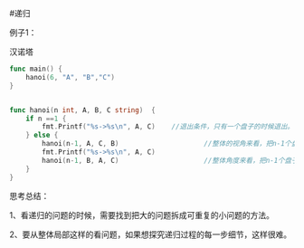 #递归

例子1：

汉诺塔

```go
func main() {
	hanoi(6, "A", "B","C")
}


func hanoi(n int, A, B, C string)  {
	if n ==1 {
		fmt.Printf("%s->%s\n", A, C)	//退出条件，只有一个盘子的时候退出。
	} else {
		hanoi(n-1, A, C, B)						//整体的视角来看，把n-1个盘子通过C移动到B
		fmt.Printf("%s->%s\n", A, C)
		hanoi(n-1, B, A, C)						//整体角度来看，把n-1个盘子通过A移动到C.
	}
}
```

思考总结：

1、看递归的问题的时候，需要找到把大的问题拆成可重复的小问题的方法。

2、要从整体局部这样的看问题，如果想探究递归过程的每一步细节，这样很难。

